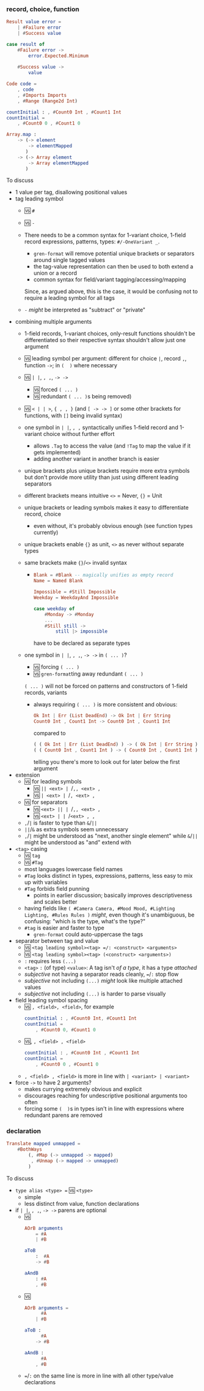### record, choice, function

```elm
Result value error =
    | #Failure error
    | #Success value

case result of
    #Failure error ->
        error.Expected.Minimum
    
    #Success value ->
        value

Code code =
    , code
    , #Imports Imports
    , #Range (Range2d Int)

countInitial : , #Count0 Int , #Count1 Int
countInitial =
    , #Count0 0 , #Count1 0

Array.map :
    -> (-> element
        -> elementMapped
       )
    -> (-> Array element
        -> Array elementMapped
       )
```

To discuss
  - 1 value per tag, disallowing positional values
  - tag leading symbol
      - 🆚 `#`
      - 🆚 `-`
      - There needs to be a common syntax for 1-variant choice, 1-field record expressions, patterns, types: `#/-OneVariant _`.
          - `gren-format` will remove potential unique brackets or separators around single tagged values
          - the tag-value representation can then be used to both extend a union or a record
          - common syntax for field/variant tagging/accessing/mapping
        
        Since, as argued above, this is the case, it would be confusing not to require a leading symbol for all tags
      - `-` _might_ be interpreted as "subtract" or "private"
  - combining multiple arguments
      - 1-field records, 1-variant choices, only-result functions shouldn't be differentiated
        so their respective syntax shouldn't allow just one argument
      - 🆚 leading symbol per argument: different for choice `|`, record `,`, function `->`;
        in `(  )` where necessary
      - 🆚 ` | | `, ` , , `, ` -> -> `
          - 🆚 forced `( ... )`
          - 🆚 redundant `( ... )`s being removed)
      - 🆚 `< | | >`, `{ , , }` (and `[ -> -> ]` or some other brackets for functions, with `[]` being invalid syntax)
      - one symbol in ` | | `, ` , , `
        syntactically unifies 1-field record and 1-variant choice
        without further effort
          - allows `.Tag` to access the value
            (and `!Tag` to map the value if it gets implemented)
          - adding another variant in another branch is easier
      - unique brackets plus unique brackets require more extra symbols
        but don't provide more utility than just using different leading separators
      - different brackets means intuitive `<>` = Never, `{}` = Unit
      - unique brackets or leading symbols makes it easy to differentiate record, choice
          - even without, it's probably obvious enough (see function types currently)
      - unique brackets enable `{}` as unit, `<>` as never without separate types
      - same brackets make `{}`/`<>` invalid syntax
          - ```elm
            Blank = #Blank -- magically unifies as empty record
            Name = Named Blank

            Impossible = #Still Impossible
            Weekday = WeekdayAnd Impossible

            case weekday of
                #Monday -> #Monday
                ...
                #Still still ->
                    still |> impossible
            ```
            have to be declared as separate types
      - one symbol in ` | | `, ` , , `, ` -> -> ` in `( ... )`?
          - 🆚 forcing `( ... )`
          - 🆚 `gren-format`ting away redundant `( ... )`

        `( ... )` will not be forced on patterns and constructors of 1-field records, variants
          - always requiring `( ... )` is more consistent and obvious:
            ```elm
            Ok Int | Err (List DeadEnd) -> Ok Int | Err String
            Count0 Int , Count1 Int -> Count0 Int , Count1 Int
            ```
            compared to
            ```elm
            ( ( Ok Int | Err (List DeadEnd) ) -> ( Ok Int | Err String ) )
            ( ( Count0 Int , Count1 Int ) -> ( Count0 Int , Count1 Int ) )
            ```
            telling you there's more to look out for later below the first argument
  - extension
      - 🆚 for leading symbols
          - 🆚 `|| <ext> | `/`,, <ext> ,`
          - 🆚 `| <ext> | `/`, <ext> , `
      - 🆚 for separators
          - 🆚 `<ext> || | `/`,, <ext> ,`
          - 🆚 `<ext> | | `/`<ext> , , `
      - `,`/`|` is faster to type than `&`/`||`
      - `||`/`&` as extra symbols seem unnecessary
      - `,`/`|` might be understood as "next, another single element"
        while `&`/`||` might be understood as "and" extend with
  - `<tag>` casing
      - 🆚 `tag`
      - 🆚 `#Tag`
      - most languages lowercase field names
      - `#Tag` looks distinct in types, expressions, patterns, less easy to mix up with variables
      - `#Tag` forbids field punning
          - points in earlier discussion;
            basically improves descriptiveness and scales better
      - having fields like `( #Camera Camera, #Mood Mood, #Lighting Lighting, #Rules Rules )`
        _might_, even though it's unambiguous, be confusing: "which is the type, what's the type?"
      - `#tag` is easier and faster to type
          - `gren-format` could auto-uppercase the tags
  - separator between tag and value
      - 🆚 `<tag leading symbol><tag> =/: <construct> <arguments>`
      - 🆚 `<tag leading symbol><tag> (<construct> <arguments>)`
      - `:` requires less `(...)`
      - `<tag>` `:` (of type) `<value>`:
        A tag isn't _of a type_, it has a type _attached_
      - _subjective_ not having a separator reads cleanly, `=`/`:` stop flow
      - _subjective_ not including `(...)` _might_ look like multiple attached values
      - _subjective_ not including `(...)` is harder to parse visually
  - field leading symbol spacing
      - 🆚 `, <field>, <field>`, for example
        ```elm
        countInitial : , #Count0 Int, #Count1 Int
        countInitial =
            , #Count0 0, #Count1 0
        ```
      - 🆚, `, <field> , <field>`
        ```elm
        countInitial : , #Count0 Int , #Count1 Int
        countInitial =
            , #Count0 0 , #Count1 0
        ```
      - `, <field> , <field>` is more in line with `| <variant> | <variant>`
  - force `->` to have 2 arguments?
      - makes currying extremely obvious and explicit
      - discourages reaching for undescriptive positional arguments too often
      - forcing some `(  )`s in types isn't in line with expressions
        where redundant parens are removed

### declaration

```elm
Translate mapped unmapped =
    #BothWays
        (, #Map (-> unmapped -> mapped)
         , #Unmap (-> mapped -> unmapped)
        )
```

To discuss
  - `type alias <type> =` 🆚 `<type>`
      - simple
      - less distinct from value, function declarations
  - if ` | | `, ` , , `, ` -> -> ` parens are optional
      - 🆚
        ```elm
        AOrB arguments
            = #A
            | #B
        
        aToB
            :  #A
            -> #B
        
        aAndB
            : #A
            , #B
        ```
      - 🆚
        ```elm
        AOrB arguments =
              #A
            | #B
        
        aToB :
              #A
            -> #B
        
        aAndB :
              #A
            , #B
        ```
      - `=`/`:` on the same line is more in line with all other type/value declarations
